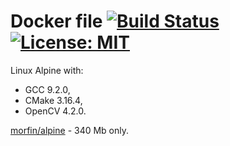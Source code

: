 # Docker file [![Build Status](https://travis-ci.com/morfinPL/myalpine.svg?branch=master)](https://travis-ci.com/morfinPL/myalpine) [![License: MIT](https://img.shields.io/badge/License-MIT-green.svg)](https://opensource.org/licenses/MIT)

Linux Alpine with:
- GCC 9.2.0,
- CMake 3.16.4,
- OpenCV 4.2.0.

[morfin/alpine](https://hub.docker.com/r/morfin/myalpine/) - 340 Mb only.